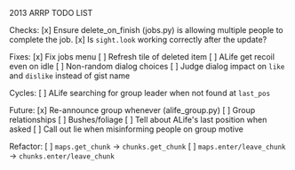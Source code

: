 2013 ARRP TODO LIST

Checks:
	[x] Ensure delete_on_finish (jobs.py) is allowing multiple people to complete the job.
	[x] Is `sight.look` working correctly after the update?

Fixes:
	[x] Fix jobs menu
	[ ] Refresh tile of deleted item
	[ ] ALife get recoil even on idle
	[ ] Non-random dialog choices
	[ ] Judge dialog impact on `like` and `dislike` instead of gist name

Cycles:
	[ ] ALife searching for group leader when not found at `last_pos`

Future:
	[x] Re-announce group whenever (alife_group.py)
	[ ] Group relationships
	[ ] Bushes/foliage
	[ ] Tell about ALife's last position when asked
	[ ] Call out lie when misinforming people on group motive

Refactor:
	[ ] `maps.get_chunk` -> `chunks.get_chunk`
	[ ] `maps.enter/leave_chunk` -> `chunks.enter/leave_chunk`
